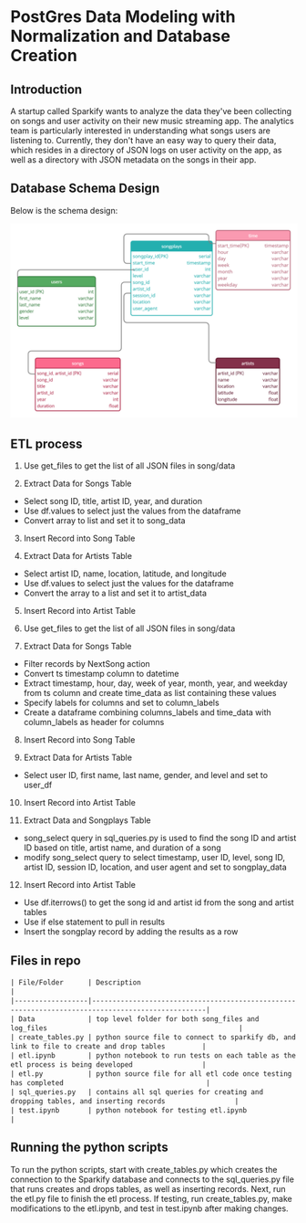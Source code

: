 # PostGres Data Modeling with Normalization and Database Creation

## Introduction

A startup called Sparkify wants to analyze the data they've been collecting on songs and user activity on their new music streaming app. The analytics team is particularly interested in understanding what songs users are listening to. Currently, they don't have an easy way to query their data, which resides in a directory of JSON logs on user activity on the app, as well as a directory with JSON metadata on the songs in their app.  

## Database Schema Design

Below is the schema design:

![DB Architecture](Images/PGDataModel.png)

## ETL process

1. Use get_files to get the list of all JSON files in song/data

2. Extract Data for Songs Table

- Select song ID, title, artist ID, year, and duration
- Use df.values to select just the values from the dataframe
- Convert array to list and set it to song_data

3. Insert Record into Song Table

4. Extract Data for Artists Table

- Select artist ID, name, location, latitude, and longitude
- Use df.values to select just the values for the dataframe
- Convert the array to a list and set it to artist_data

5. Insert Record into Artist Table

6. Use get_files to get the list of all JSON files in song/data

7. Extract Data for Songs Table

- Filter records by NextSong action
- Convert ts timestamp column to datetime
- Extract timestamp, hour, day, week of year, month, year, and weekday from ts column and create time_data as list containing these values
- Specify labels for columns and set to column_labels
- Create a dataframe combining columns_labels and time_data with column_labels as header for columns

8. Insert Record into Song Table

9. Extract Data for Artists Table

- Select user ID, first name, last name, gender, and level and set to user_df

10. Insert Record into Artist Table

11. Extract Data and Songplays Table

- song_select query in sql_queries.py is used to find the song ID and artist ID based on title, artist name, and duration of a song
- modify song_select query to select timestamp, user ID, level, song ID, artist ID, session ID, location, and user agent and set to songplay_data

12. Insert Record into Artist Table

- Use df.iterrows() to get the song id and artist id from the song and artist tables
- Use if else statement to pull in results
- Insert the songplay record by adding the results as a row

## Files in repo

    | File/Folder      | Description                                                                                      |
    |------------------|--------------------------------------------------------------------------------------------------|
    | Data             | top level folder for both song_files and log_files                                               |
    | create_tables.py | python source file to connect to sparkify db, and link to file to create and drop tables         |
    | etl.ipynb        | python notebook to run tests on each table as the etl process is being developed                 |
    | etl.py           | python source file for all etl code once testing has completed                                   |
    | sql_queries.py   | contains all sql queries for creating and dropping tables, and inserting records                 |
    | test.ipynb       | python notebook for testing etl.ipynb                                                            |

## Running the python scripts

To run the python scripts, start with create_tables.py which creates the connection to the Sparkify database and connects to the sql_queries.py file that runs creates and drops tables, as well as inserting records. Next, run the etl.py file to finish the etl process.
If testing, run create_tables.py, make modifications to the etl.ipynb, and test in test.ipynb after making changes.
